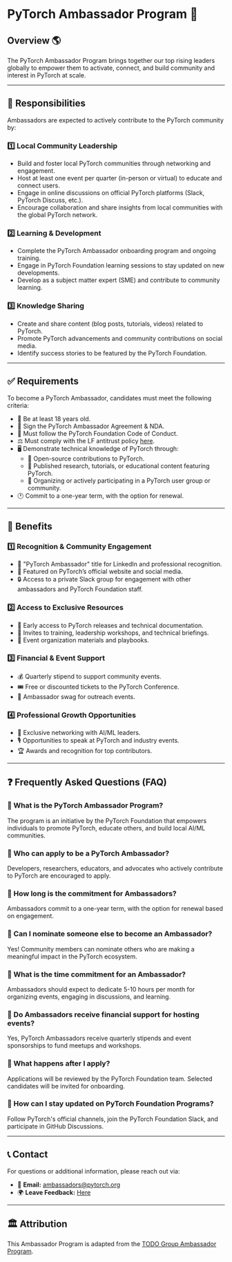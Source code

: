 # PyTorch Ambassador Program 🚀

## Overview 🌎  

The PyTorch Ambassador Program brings together our top rising leaders globally to empower them 
to activate, connect, and build community and interest in PyTorch at scale. 

---

## 🔹 Responsibilities  

Ambassadors are expected to actively contribute to the PyTorch community by:  

### **1️⃣ Local Community Leadership**  
- Build and foster local PyTorch communities through networking and engagement.  
- Host at least one event per quarter (in-person or virtual) to educate and connect users.  
- Engage in online discussions on official PyTorch platforms (Slack, PyTorch Discuss, etc.).  
- Encourage collaboration and share insights from local communities with the global PyTorch network.  

### **2️⃣ Learning & Development**  
- Complete the PyTorch Ambassador onboarding program and ongoing training.  
- Engage in PyTorch Foundation learning sessions to stay updated on new developments.  
- Develop as a subject matter expert (SME) and contribute to community learning.  

### **3️⃣ Knowledge Sharing**  
- Create and share content (blog posts, tutorials, videos) related to PyTorch.  
- Promote PyTorch advancements and community contributions on social media.  
- Identify success stories to be featured by the PyTorch Foundation.  

---

## ✅ Requirements  

To become a PyTorch Ambassador, candidates must meet the following criteria:  

- 🎂 Be at least 18 years old.  
- 📝 Sign the PyTorch Ambassador Agreement & NDA.  
- 📜 Must follow the PyTorch Foundation Code of Conduct.  
- ⚖️ Must comply with the LF antitrust policy [here](https://www.linuxfoundation.org/legal/antitrust-policy).  
- 🖥️ Demonstrate technical knowledge of PyTorch through:  
  - 🔹 Open-source contributions to PyTorch.  
  - 🔹 Published research, tutorials, or educational content featuring PyTorch.  
  - 🔹 Organizing or actively participating in a PyTorch user group or community.  
- 🕐 Commit to a one-year term, with the option for renewal.  

---

## 🎁 Benefits  

### **1️⃣ Recognition & Community Engagement**  
- 🏅 "PyTorch Ambassador" title for LinkedIn and professional recognition.  
- 🌟 Featured on PyTorch’s official website and social media.  
- 🔒 Access to a private Slack group for engagement with other ambassadors and PyTorch Foundation staff.  

### **2️⃣ Access to Exclusive Resources**  
- 🚀 Early access to PyTorch releases and technical documentation.  
- 🎤 Invites to training, leadership workshops, and technical briefings.  
- 📖 Event organization materials and playbooks.  

### **3️⃣ Financial & Event Support**  
- 💰 Quarterly stipend to support community events.  
- 🎟️ Free or discounted tickets to the PyTorch Conference.  
- 🎁 Ambassador swag for outreach events.  

### **4️⃣ Professional Growth Opportunities**  
- 🔗 Exclusive networking with AI/ML leaders.  
- 🎙️ Opportunities to speak at PyTorch and industry events.  
- 🏆 Awards and recognition for top contributors.  

---

## ❓ Frequently Asked Questions (FAQ)  

### 🔹 What is the PyTorch Ambassador Program?  
The program is an initiative by the PyTorch Foundation that empowers individuals to promote PyTorch, 
educate others, and build local AI/ML communities.  

### 🔹 Who can apply to be a PyTorch Ambassador?  
Developers, researchers, educators, and advocates who actively contribute to PyTorch are encouraged to apply.  

### 🔹 How long is the commitment for Ambassadors?  
Ambassadors commit to a one-year term, with the option for renewal based on engagement.  

### 🔹 Can I nominate someone else to become an Ambassador?  
Yes! Community members can nominate others who are making a meaningful impact in the PyTorch ecosystem.  

### 🔹 What is the time commitment for an Ambassador?  
Ambassadors should expect to dedicate 5-10 hours per month for organizing events, engaging in discussions, and learning.  

### 🔹 Do Ambassadors receive financial support for hosting events?  
Yes, PyTorch Ambassadors receive quarterly stipends and event sponsorships to fund meetups and workshops.  

### 🔹 What happens after I apply?  
Applications will be reviewed by the PyTorch Foundation team. Selected candidates will be invited for onboarding.  

### 🔹 How can I stay updated on PyTorch Foundation Programs?  
Follow PyTorch's official channels, join the PyTorch Foundation Slack, and participate in GitHub Discussions.  

---

## 📞 Contact  

For questions or additional information, please reach out via:  
- 📧 **Email:** [ambassadors@pytorch.org](mailto:ambassadors@pytorch.org)   
- 🌍 **Leave Feedback:** [Here](https://github.com/pytorch-fdn/foundation-initiative/issues/new?template=feedback.yml&title=%5BFeedback%5D%20)  

---

## 🏛 Attribution  

This Ambassador Program is adapted from the [TODO Group Ambassador Program](https://todogroup.org/community/ambassadors/#:~:text=The%20TODO%20OSPO%20Ambassador%20Program,strong%20community%20collaboration%20and%20relationships).  
